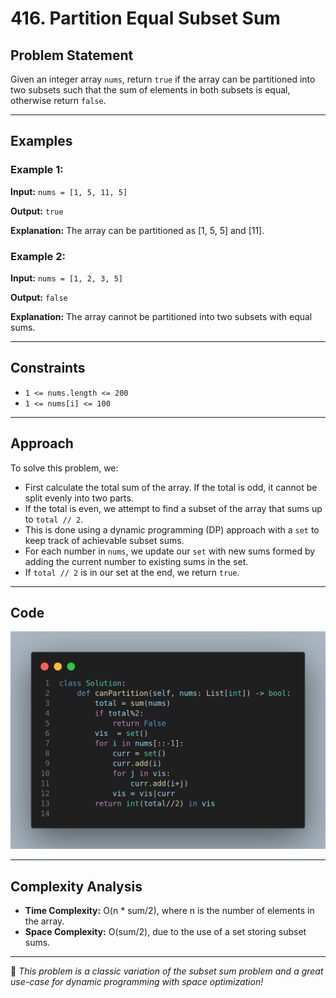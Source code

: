 # 416. Partition Equal Subset Sum

## Problem Statement

Given an integer array `nums`, return `true` if the array can be partitioned into two subsets such that the sum of elements in both subsets is equal, otherwise return `false`.

---

## Examples

### Example 1:

**Input:** `nums = [1, 5, 11, 5]`

**Output:** `true`

**Explanation:** The array can be partitioned as [1, 5, 5] and [11].

### Example 2:

**Input:** `nums = [1, 2, 3, 5]`

**Output:** `false`

**Explanation:** The array cannot be partitioned into two subsets with equal sums.

---

## Constraints

- `1 <= nums.length <= 200`
- `1 <= nums[i] <= 100`

---

## Approach

To solve this problem, we:

- First calculate the total sum of the array. If the total is odd, it cannot be split evenly into two parts.
- If the total is even, we attempt to find a subset of the array that sums up to `total // 2`.
- This is done using a dynamic programming (DP) approach with a `set` to keep track of achievable subset sums.
- For each number in `nums`, we update our `set` with new sums formed by adding the current number to existing sums in the set.
- If `total // 2` is in our set at the end, we return `true`.

---

## Code

![Partition Equal Subset Sum](image.png)

---

## Complexity Analysis

- **Time Complexity:** O(n * sum/2), where n is the number of elements in the array.
- **Space Complexity:** O(sum/2), due to the use of a set storing subset sums.

---

🧠 *This problem is a classic variation of the subset sum problem and a great use-case for dynamic programming with space optimization!*


